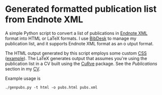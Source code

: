 # Generated formatted publication list from Endnote XML

A simple Python script to convert a list of publications in [Endnote XML](https://gist.github.com/low-decarie/3831049) format into HTML or LaTeX formats. I use [BibDesk](http://bibdesk.sourceforge.net/) to manage my publication list, and it supports Endnote XML format as an o utput format.

The HTML output generated by this script employs some custom [CSS](http://blog.rguha.net/wp-content/themes/hellish-simplicity/custom-css/style-1109.css) ([example](https://gist.github.com/low-decarie/3831049)). The LaTeX generates output that assumes you're using the publication list in a CV built using the [CuRve](https://www.ctan.org/pkg/curve) package. See the _Publications_ section in my [CV](http://www.rguha.net/cv.pdf).

Example usage is 
```
./genpubs.py -t html -o pubs.html pubs.xml
```

